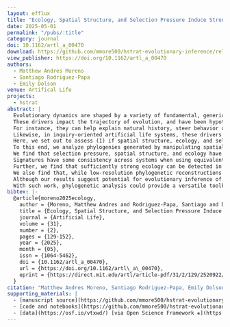 ```yaml
---
layout: efflux
title: "Ecology, Spatial Structure, and Selection Pressure Induce Strong Signatures in Phylogenetic Structure"
date: 2025-05-01
permalink: "/pubs/:title"
category: journal
doi: 10.1162/artl_a_00470
download: https://github.com/mmore500/hstrat-evolutionary-inference/releases/download/v2.2.0/artl_a_00470.pdf
view_publisher: https://doi.org/10.1162/artl_a_00470
authors:
  - Matthew Andres Moreno
  - Santiago Rodriguez-Papa
  - Emily Dolson
venue: Artifical Life
projects:
  - hstrat
abstract: |
  Evolutionary dynamics are shaped by a variety of fundamental, generic drivers, including spatial structure, ecology, and selection pressure.
  These drivers impact the trajectory of evolution, and have been hypothesized to influence phylogenetic structure.
  For instance, they can help explain natural history, steer behavior of contemporary evolving populations, and influence efficacy of application-oriented evolutionary optimization.
  Likewise, in inquiry-oriented artificial life systems, these drivers constitute key building blocks for open-ended evolution.
  Here, we set out to assess (1) if spatial structure, ecology, and selection pressure leave detectable signatures in phylogenetic structure, (2) the extent, in particular, to which ecology can be detected and discerned in the presence of spatial structure, and (3) the extent to which these phylogenetic signatures generalize across evolutionary systems.
  To this end, we analyze phylogenies generated by manipulating spatial structure, ecology, and selection pressure within three computational models of varied scope and sophistication.
  We find that selection pressure, spatial structure, and ecology have characteristic effects on phylogenetic metrics, although these effects are complex and not always intuitive.
  Signatures have some consistency across systems when using equivalent taxonomic unit definitions (e.g., individual, genotype, species).
  Further, we find that sufficiently strong ecology can be detected in the presence of spatial structure.
  We also find that, while low-resolution phylogenetic reconstructions can bias some phylogenetic metrics, high-resolution reconstructions recapitulate them faithfully.
  Although our results suggest potential for evolutionary inference of spatial structure, ecology, and selection pressure through phylogenetic analysis, further methods development is needed to distinguish these drivers' phylometric signatures from each other and to appropriately normalize phylogenetic metrics.
  With such work, phylogenetic analysis could provide a versatile toolkit to study large-scale evolving populations.
bibtex: |-
  @article{moreno2025ecology,
    author = {Moreno, Matthew Andres and Rodriguez-Papa, Santiago and Dolson, Emily},
    title = {Ecology, Spatial Structure, and Selection Pressure Induce Strong Signatures in Phylogenetic Structure},
    journal = {Artificial Life},
    volume = {31},
    number = {2},
    pages = {129-152},
    year = {2025},
    month = {05},
    issn = {1064-5462},
    doi = {10.1162/artl_a_00470},
    url = {https://doi.org/10.1162/artl\_a\_00470},
    eprint = {https://direct.mit.edu/artl/article-pdf/31/2/129/2520922/artl\_a\_00470.pdf},
  }
citation: "Matthew Andres Moreno, Santiago Rodriguez-Papa, Emily Dolson; Ecology, Spatial Structure, and Selection Pressure Induce Strong Signatures in Phylogenetic Structure. Artif Life 2025; 31 (2): 129–152. doi: https://doi.org/10.1162/artl_a_00470"
supporting_materials: |
  - [manuscript source](https://github.com/mmore500/hstrat-evolutionary-inference/tree/tex) [via GitHub <i class="icon-github-1"></i>](https://github.com/)
  - [code and notebooks](https://github.com/mmore500/hstrat-evolutionary-inference/) [via GitHub <i class="icon-github-1"></i>](https://github.com/)
  - [data](https://osf.io/vtxwd/) [via Open Science Framework ❋](https://osf.io)
---
```


